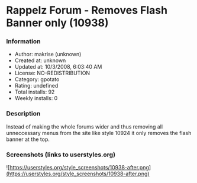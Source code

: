 # Rappelz Forum - Removes Flash Banner only (10938)

### Information
- Author: makrise (unknown)
- Created at: unknown
- Updated at: 10/3/2008, 6:03:40 AM
- License: NO-REDISTRIBUTION
- Category: gpotato
- Rating: undefined
- Total installs: 92
- Weekly installs: 0


### Description
Instead of making the whole forums wider and thus removing all unneccessary menus from the site like style 10924 it only removes the flash banner at the top.


### Screenshots (links to userstyles.org)
![https://userstyles.org/style_screenshots/10938-after.png](https://userstyles.org/style_screenshots/10938-after.png)


